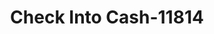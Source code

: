 ---
f_zip-code: 47130
f_state-code: IN
title: Check Into Cash-11814
f_phone: 812-284-5602
f_city-only: Jeffersonville
f_address: 2760 Jefferson Centre Way Jeffersonville
f_location-unique-id: '11814'
slug: check-into-cash-11814
updated-on: '2024-05-30T13:46:58.046Z'
created-on: '2024-05-30T13:36:59.803Z'
published-on: '2024-05-30T13:54:32.469Z'
f_city-state: cms/city/jeffersonville-in.md
f_company: cms/company/check-into-cash.md
f_state: cms/state/indiana.md
layout: '[payday-loan].html'
tags: payday-loan
---